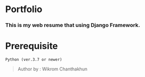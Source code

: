 # Portfolio

### This is my web resume that using Django Framework.

# Prerequisite
```
Python (ver.3.7 or newer) 
```

> Author by : Wikrom Chanthakhun 